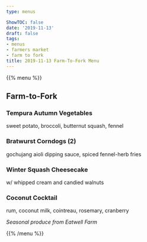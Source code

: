 ```yaml
---
type: menus

ShowTOC: false
date: '2019-11-13'
draft: false
tags:
- menus
- farmers market
- farm to fork
title: 2019-11-13 Farm-To-Fork Menu
---
```


{{% menu %}}

## Farm\-to\-Fork

### Tempura Autumn Vegetables

sweet potato, broccoli, butternut squash, fennel

### Bratwurst Corndogs \(2\)

gochujang aioli dipping sauce, spiced fennel\-herb fries

### Winter Squash Cheesecake

w/ whipped cream and candied walnuts

### Coconut Cocktail

rum, coconut milk, cointreau, rosemary, cranberry


*Seasonal produce from Eatwell Farm*

{{% /menu %}}
